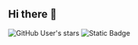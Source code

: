 ## Hi there 👋
![GitHub User's stars](https://img.shields.io/github/stars/frensby11)
![Static Badge](https://img.shields.io/badge/Python-Java_Script-yellow)

